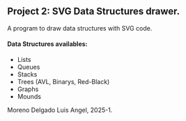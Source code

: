 ## Project 2: SVG Data Structures drawer.
A program to draw data structures with SVG code.
#### Data Structures availables:

* Lists
* Queues
* Stacks
* Trees (AVL, Binarys, Red-Black)
* Graphs
* Mounds

Moreno Delgado Luis Angel, 2025-1.

